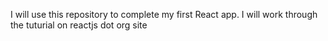 I will use this repository to complete my first React app. I will work through the tuturial on reactjs dot org site
